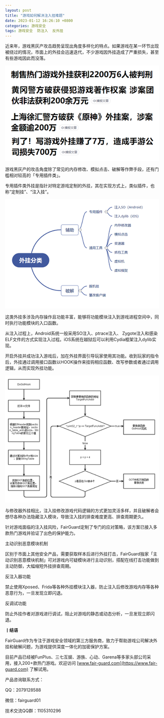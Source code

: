 ```yaml
---
layout: post
title: "游戏如何解决注入挂难题"
date: 2023-01-12 16:26:10 +0800
categories: 游戏安全
tags: 游戏安全  防注入  反外挂
---
```


近来年，游戏黑灰产攻击趋势呈现出角度多样化的特点。如果游戏在某一环节出现被绕过的情况，市面上的外挂会迅速迭代，不少游戏因外挂造成了严重损失，甚至有些游戏因此而没落。<!-- more -->  

![315_21](/assets/res/202103/游戏外挂案例.png)  

游戏黑灰产的攻击角度除了常见的内存修改、模拟点击、破解等作弊手段，还有门槛相对较高的「专用插件类」。  

专用插件类外挂是指针对特定游戏定制的外挂，其在实现方式上，类似插件，也称“定制挂”、“注入挂”。  

![315_21](/assets/res/202103/游戏外挂分类.png)  

这类外挂多涉及内存操作且功能丰富，能够将功能模块注入到游戏进程空间中，同时执行功能模块的入口函数。  

从注入过程上，Android系统一般采用SO注入、ptrace注入、 Zygote注入和感染ELF文件的方式实现注入过程。iOS系统在越狱后可以利用Cydia框架注入dylib实现。  

开启外挂并成功注入游戏后，加在外挂界面引导玩家使用其功能。收到玩家的指令后，外挂通过调用接口函数以HOOK操作来挂钩相应函数、改写参数或者通过调用逻辑，从而实现外挂功能。  

![315_21](/assets/res/202103/Android平台导入表Hook流程图.png)  

与修改器外挂相比，注入挂修改游戏代码逻辑的方式更加灵活多样，并且破解者会想尽各种办法隐藏注入模块，导致注入挂的排查难度更高、排查周期更久。  

针对游戏面临的注入挂风险，FairGuard定制了专门的应对策略，该方案已接入多款热门游戏并验证了出色的保护能力。  

主动识别恶意模块机制  

区别于市面上其他安全产品，需要获取样本后进行外挂打击，FairGuard独家「主动识别恶意模块机制」可对游戏内可疑模块进行主动识别，搭配在线打击功能做到主动防御，大幅缩短外挂排查周期。  

反注入器功能  

禁止使用Xposed、Frida等各种外挂模块注入器，防止注入后修改游戏内存等各种恶意行为，一旦发现立即闪退。  

反调试功能  

防止外挂作者对游戏进行调试，阻止对游戏的静态或动态分析，一旦发现立即闪退。  

**丨结语**  

FairGuard作为专注于游戏安全领域的第三方服务商，致力于帮助游戏公司解决外挂和破解问题，为游戏提供深度一体化的加密保护方案。  

目前产品已经被FunPlus、三七互娱、游族、心动、Garena等多家头部公司采用，接入200+款热门游戏。欢迎访问 [www.fair-guard.com](https://www.fair-guard.com) 了解试用。    

产品咨询联系方式：  

QQ：2079128588  

微信：fairguard01  

技术交流QQ群：1105310296  

